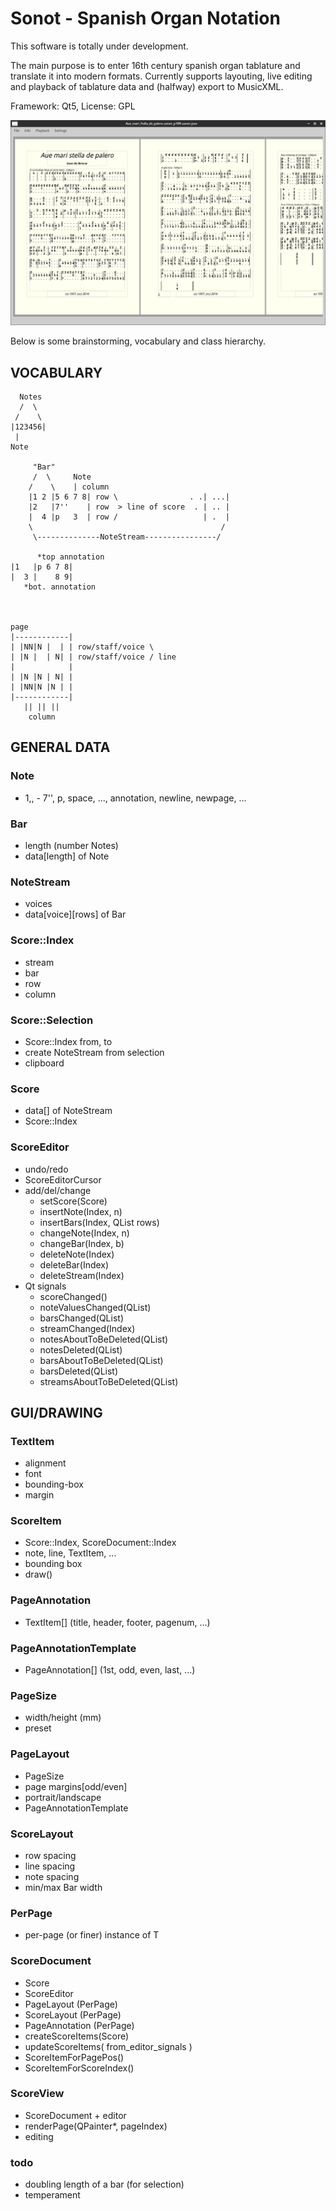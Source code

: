 # Sonot - Spanish Organ Notation

This software is totally under development.

The main purpose is to enter 16th century spanish organ tablature and translate it into modern formats. Currently supports layouting, live editing and playback of tablature data and (halfway) export to MusicXML.

Framework: Qt5, License: GPL

![Screenshot](./screenshot.png)

Below is some brainstorming, vocabulary and class hierarchy.

## VOCABULARY

      Notes
      /  \
     /    \
    |123456|
     |
    Note

         "Bar"
         /  \     Note
        /    \    | column
        |1 2 |5 6 7 8| row \                . .| ...|
        |2   |7''    | row  > line of score  . | .. |
        |  4 |p   3  | row /                   | .  |
        \                                          /
         \--------------NoteStream----------------/

          *top annotation
    |1   |p 6 7 8|
    |  3 |    8 9|
       *bot. annotation



    page
    |------------|
    | |NN|N |  | | row/staff/voice \
    | |N |  | N| | row/staff/voice / line
    |            |
    | |N |N | N| |
    | |NN|N |N | |
    |------------|
       || || ||
        column


## GENERAL DATA

### Note
- 1,, - 7'', p, space, ..., annotation, newline, newpage, ...

### Bar
- length (number Notes)
- data[length] of Note

### NoteStream
- voices
- data[voice][rows] of Bar

### Score::Index
- stream
- bar
- row
- column

### Score::Selection
- Score::Index from, to
- create NoteStream from selection
- clipboard

### Score
- data[] of NoteStream
- Score::Index

### ScoreEditor
- undo/redo
- ScoreEditorCursor
- add/del/change
    - setScore(Score)
    - insertNote(Index, n)
    - insertBars(Index, QList<Bar> rows)
    - changeNote(Index, n)
    - changeBar(Index, b)
    - deleteNote(Index)
    - deleteBar(Index)
    - deleteStream(Index)
- Qt signals
    - scoreChanged()
    - noteValuesChanged(QList<Index>)
    - barsChanged(QList<Index>)
    - streamChanged(Index)
    - notesAboutToBeDeleted(QList<Index>)
    - notesDeleted(QList<Index>)
    - barsAboutToBeDeleted(QList<Index>)
    - barsDeleted(QList<Index>)
    - streamsAboutToBeDeleted(QList<Index>)



## GUI/DRAWING

### TextItem
- alignment
- font
- bounding-box
- margin

### ScoreItem
- Score::Index, ScoreDocument::Index
- note, line, TextItem, ...
- bounding box
- draw()

### PageAnnotation
- TextItem[] (title, header, footer, pagenum, ...)

### PageAnnotationTemplate
- PageAnnotation[] (1st, odd, even, last, ...)

### PageSize
- width/height (mm)
- preset

### PageLayout
- PageSize
- page margins[odd/even]
- portrait/landscape
- PageAnnotationTemplate

### ScoreLayout
- row spacing
- line spacing
- note spacing
- min/max Bar width

### PerPage<T>
- per-page (or finer) instance of T

### ScoreDocument
- Score
- ScoreEditor
- PageLayout (PerPage)
- ScoreLayout (PerPage)
- PageAnnotation (PerPage)
- createScoreItems(Score)
- updateScoreItems( from_editor_signals )
- ScoreItemForPagePos()
- ScoreItemForScoreIndex()

### ScoreView
- ScoreDocument + editor
- renderPage(QPainter*, pageIndex)
- editing

### todo
- doubling length of a bar (for selection)
- temperament
